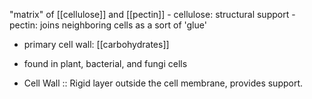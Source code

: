 "matrix" of [[cellulose]] and [[pectin]]
	- cellulose: structural support
	- pectin: joins neighboring cells as a sort of 'glue'
- primary cell wall: [[carbohydrates]]
- found in plant, bacterial, and fungi cells

- Cell Wall :: Rigid layer outside the cell membrane, provides support.